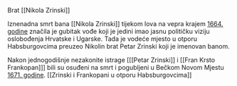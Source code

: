 Brat [[Nikola Zrinski]]

Iznenadna smrt bana [[Nikola Zrinski]] tijekom lova na vepra krajem <u>1664. godine</u> značila je gubitak vođe koji je jedini imao jasnu političku viziju oslobođenja Hrvatske i Ugarske. Tada je vodeće mjesto u otporu Habsburgovcima preuzeo Nikolin brat Petar Zrinski koji je imenovan banom.

Nakon jednogodišnje nezakonite istrage \[[[Petar Zrinski]] i [[Fran Krsto Frankopan]]] bili su osuđeni na smrt i pogubljeni u Bečkom Novom Mjestu <u>1671. godine</u>. [[Zrinski i Frankopani u otporu Habsburgovcima]]
